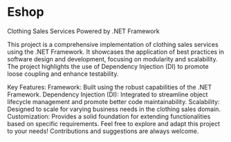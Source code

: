 # Eshop
Clothing Sales Services Powered by .NET Framework

This project is a comprehensive implementation of clothing sales services using the .NET Framework. It showcases the application of best practices in software design and development, focusing on modularity and scalability. The project highlights the use of Dependency Injection (DI) to promote loose coupling and enhance testability.

Key Features:
Framework: Built using the robust capabilities of the .NET Framework.
Dependency Injection (DI): Integrated to streamline object lifecycle management and promote better code maintainability.
Scalability: Designed to scale for varying business needs in the clothing sales domain.
Customization: Provides a solid foundation for extending functionalities based on specific requirements.
Feel free to explore and adapt this project to your needs! Contributions and suggestions are always welcome.

